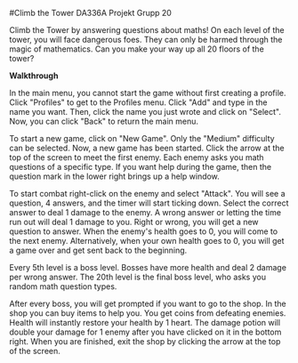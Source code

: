 #Climb the Tower DA336A Projekt Grupp 20

Climb the Tower by answering questions about maths! On each level of the tower, 
you will face dangerous foes. They can only be harmed through the magic of mathematics. 
Can you make your way up all 20 floors of the tower?

**Walkthrough**

In the main menu, you cannot start the game without first creating a profile. Click 
"Profiles" to get to the Profiles menu. Click "Add" and type in the name you want. Then, 
click the name you just wrote and click on "Select". Now, you can click "Back" to return 
the main menu.

To start a new game, click on "New Game". Only the "Medium" difficulty can be selected. 
Now, a new game has been started. Click the arrow at the top of the screen to meet the 
first enemy. Each enemy asks you math questions of a specific type. If you want help
during the game, then the question mark in the lower right brings up a help window.

To start combat right-click on the enemy and select "Attack". You will see a question, 
4 answers, and the timer will start ticking down. Select the correct answer to deal 1 
damage to the enemy. A wrong answer or letting the time run out will deal 1 damage to 
you. Right or wrong, you will get a new question to answer. When the enemy's health
goes to 0, you will come to the next enemy. Alternatively, when your own health goes
to 0, you will get a game over and get sent back to the beginning.

Every 5th level is a boss level. Bosses have more health and deal 2 damage per wrong
answer. The 20th level is the final boss level, who asks you random math question types.

After every boss, you will get prompted if you want to go to the shop. In the shop you
can buy items to help you. You get coins from defeating enemies. Health will instantly
restore your health by 1 heart. The damage potion will double your damage for 1 enemy 
after you have clicked on it in the bottom right. When you are finished, exit the shop 
by clicking the arrow at the top of the screen.
